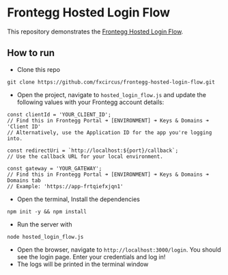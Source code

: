 # Frontegg Hosted Login Flow

This repository demonstrates the [Frontegg Hosted Login Flow](https://developers.frontegg.com/guides/management/frontegg-idp/native-hosted).


## How to run

- Clone this repo
```
git clone https://github.com/fxcircus/frontegg-hosted-login-flow.git
```
- Open the project, navigate to `hosted_login_flow.js` and update the following values with your Frontegg account details:
```
const clientId = 'YOUR_CLIENT_ID'; 
// Find this in Frontegg Portal ➜ [ENVIRONMENT] ➜ Keys & Domains ➜ 'Client ID' 
// Alternatively, use the Application ID for the app you're logging into.

const redirectUri = `http://localhost:${port}/callback`; 
// Use the callback URL for your local environment.

const gateway = 'YOUR_GATEWAY'; 
// Find this in Frontegg Portal ➜ [ENVIRONMENT] ➜ Keys & Domains ➜ Domains tab 
// Example: 'https://app-frtqiefxjqn1'
  ```

- Open the terminal, Install the dependencies
```
npm init -y && npm install
```
- Run the server with
```
node hosted_login_flow.js
```
- Open the browser, navigate to `http://localhost:3000/login`. You should see the login page. Enter your credentials and log in!
- The logs will be printed in the terminal window
